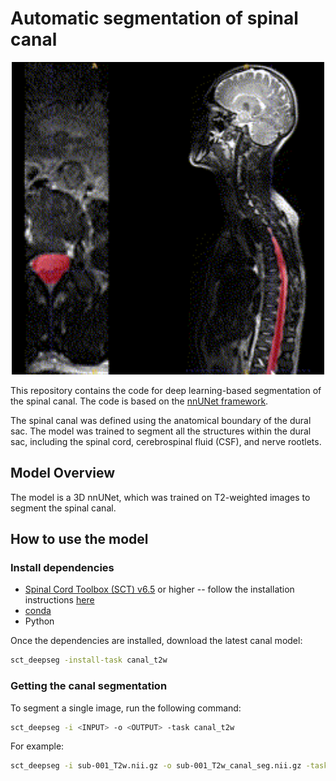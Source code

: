 # Automatic segmentation of spinal canal

<p align="center">
  <img src="https://github.com/ivadomed/model-canal-seg/blob/abels/assets/canal_seg_visual.gif" alt="Segmentation on whole-spine image viewed on axial and sagittal planes" width="500">
</p>

This repository contains the code for deep learning-based segmentation of the spinal canal. 
The code is based on the [nnUNet framework](https://github.com/MIC-DKFZ/nnUNet).

The spinal canal was defined using the anatomical boundary of the dural sac. The model was trained to segment all the structures within the dural sac, including the spinal cord, cerebrospinal fluid (CSF), and nerve rootlets.

## Model Overview

The model is a 3D nnUNet, which was trained on T2-weighted images to segment the spinal canal. 

## How to use the model

### Install dependencies

- [Spinal Cord Toolbox (SCT) v6.5](https://github.com/spinalcordtoolbox/spinalcordtoolbox/releases/tag/6.5) or higher -- follow the installation instructions [here](https://github.com/spinalcordtoolbox/spinalcordtoolbox?tab=readme-ov-file#installation)
- [conda](https://conda.io/projects/conda/en/latest/user-guide/install/index.html) 
- Python

Once the dependencies are installed, download the latest canal model:

```bash
sct_deepseg -install-task canal_t2w
```

### Getting the canal segmentation

To segment a single image, run the following command: 

```bash
sct_deepseg -i <INPUT> -o <OUTPUT> -task canal_t2w 
```

For example:

```bash
sct_deepseg -i sub-001_T2w.nii.gz -o sub-001_T2w_canal_seg.nii.gz -task canal_t2w 
